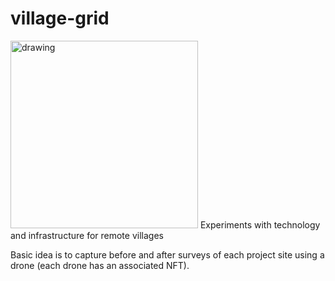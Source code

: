 # village-grid
<img src="https://user-images.githubusercontent.com/8453197/151889670-fc6afe58-2ba0-4f0e-a3fb-4822972eb32a.png" alt="drawing" width="300"/>
Experiments with technology and infrastructure for remote villages

Basic idea is to capture before and after surveys of each project site using a drone (each drone has an associated NFT). 

